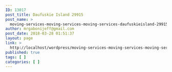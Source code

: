 ```yaml
---
ID: 13017
post_title: Daufuskie Island 29915
post_name: >
  moving-services-moving-services-moving-services-daufuskieisland-29915
author: mrgabonijeff@gmail.com
post_date: 2018-03-28 01:51:37
layout: page
link: >
  http://localhost/wordpress/moving-services-moving-services-moving-services-daufuskieisland-29915/
published: true
tags: [ ]
categories: [ ]
---
```

